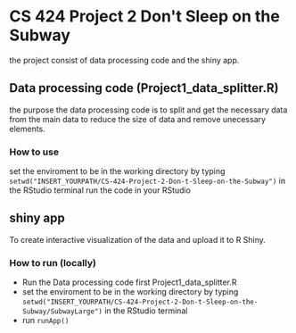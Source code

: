 # CS 424 Project 2 Don't Sleep on the Subway
 
the project consist of data processing code and the shiny app.

## Data processing code (Project1_data_splitter.R)
the purpose the data processing code is to split and get the necessary data from the main data to reduce the size of data and remove unecessary elements.

### How to use
set the enviroment to be in the working directory by typing `setwd("INSERT_YOURPATH/CS-424-Project-2-Don-t-Sleep-on-the-Subway")` in the RStudio terminal
run the code in your RStudio

## shiny app
To create interactive visualization of the data and upload it to R Shiny.

### How to run (locally)
- Run the Data processing code first Project1_data_splitter.R
- set the enviroment to be in the working directory by typing `setwd("INSERT_YOURPATH/CS-424-Project-2-Don-t-Sleep-on-the-Subway/SubwayLarge")` in the RStudio terminal
- run `runApp()`

